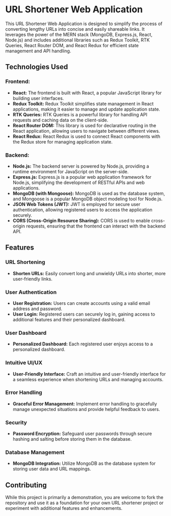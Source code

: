# URL Shortener Web Application

This URL Shortener Web Application is designed to simplify the process of converting lengthy URLs into concise and easily shareable links. It leverages the power of the MERN stack (MongoDB, Express.js, React, Node.js) and includes additional libraries such as Redux Toolkit, RTK Queries, React Router DOM, and React Redux for efficient state management and API handling.

## Technologies Used

### Frontend:
- **React:** The frontend is built with React, a popular JavaScript library for building user interfaces.
- **Redux Toolkit:** Redux Toolkit simplifies state management in React applications, making it easier to manage and update application state.
- **RTK Queries:** RTK Queries is a powerful library for handling API requests and caching data on the client-side.
- **React Router DOM:** This library is used for declarative routing in the React application, allowing users to navigate between different views.
- **React Redux:** React Redux is used to connect React components with the Redux store for managing application state.

### Backend:
- **Node.js:** The backend server is powered by Node.js, providing a runtime environment for JavaScript on the server-side.
- **Express.js:** Express.js is a popular web application framework for Node.js, simplifying the development of RESTful APIs and web applications.
- **MongoDB (with Mongoose):** MongoDB is used as the database system, and Mongoose is a popular MongoDB object modeling tool for Node.js.
- **JSON Web Tokens (JWT):** JWT is employed for secure user authentication, allowing registered users to access the application securely.
- **CORS (Cross-Origin Resource Sharing):** CORS is used to enable cross-origin requests, ensuring that the frontend can interact with the backend API.

## Features

### URL Shortening
- **Shorten URLs:** Easily convert long and unwieldy URLs into shorter, more user-friendly links.

### User Authentication
- **User Registration:** Users can create accounts using a valid email address and password.
- **User Login:** Registered users can securely log in, gaining access to additional features and their personalized dashboard.

### User Dashboard
- **Personalized Dashboard:** Each registered user enjoys access to a personalized dashboard.

### Intuitive UI/UX
- **User-Friendly Interface:** Craft an intuitive and user-friendly interface for a seamless experience when shortening URLs and managing accounts.

### Error Handling
- **Graceful Error Management:** Implement error handling to gracefully manage unexpected situations and provide helpful feedback to users.

### Security
- **Password Encryption:** Safeguard user passwords through secure hashing and salting before storing them in the database.

### Database Management
- **MongoDB Integration:** Utilize MongoDB as the database system for storing user data and URL mappings.

## Contributing

While this project is primarily a demonstration, you are welcome to fork the repository and use it as a foundation for your own URL shortener project or experiment with additional features and enhancements.


